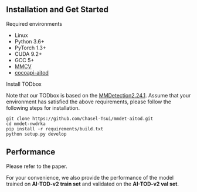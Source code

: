 ## Installation and Get Started

Required environments
* Linux
* Python 3.6+
* PyTorch 1.3+
* CUDA 9.2+
* GCC 5+
* [MMCV](https://mmcv.readthedocs.io/en/latest/#installation)
* [cocoapi-aitod](https://github.com/jwwangchn/cocoapi-aitod)


Install TODbox

Note that our TODbox is based on the [MMDetection2.24.1](https://github.com/open-mmlab/mmdetection). Assume that your environment has satisfied the above requirements, please follow the following steps for installation.

```shell script
git clone https://github.com/Chasel-Tsui/mmdet-aitod.git
cd mmdet-nwdrka
pip install -r requirements/build.txt
python setup.py develop
```

## Performance
Please refer to the paper.

For your convenience, we also provide the performance of the model trained on **AI-TOD-v2 train set** and validated on the **AI-TOD-v2 val set**. 

